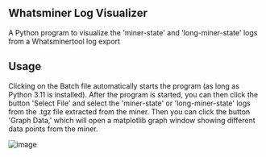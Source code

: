 ## Whatsminer Log Visualizer

A Python program to visualize the 'miner-state' and 'long-miner-state' logs from a Whatsminertool log export

## Usage

Clicking on the Batch file automatically starts the program (as long as Python 3.11 is installed). After the program is
started, you can then click the button 'Select File' and select the 'miner-state' or 'long-miner-state' logs from the
.tgz file extracted from the miner. Then you can click the button 'Graph Data,' which will open a matplotlib graph
window showing different data points from the miner.

![image](https://user-images.githubusercontent.com/69179857/209038491-3a03c5d7-6dd5-457f-a46a-7c6003190c33.png)
